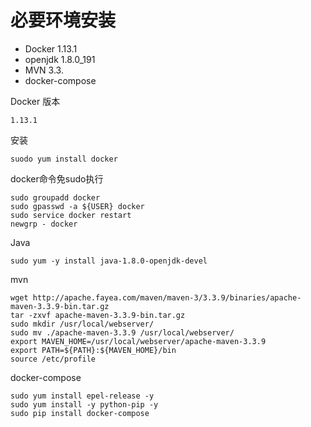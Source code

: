 # 必要环境安装
- Docker 1.13.1
- openjdk 1.8.0_191
- MVN 3.3.
- docker-compose

Docker
版本
```
1.13.1
```

安装
```
suodo yum install docker
```
docker命令免sudo执行
```
sudo groupadd docker
sudo gpasswd -a ${USER} docker
sudo service docker restart
newgrp - docker
```

Java
```
sudo yum -y install java-1.8.0-openjdk-devel
```

mvn
```
wget http://apache.fayea.com/maven/maven-3/3.3.9/binaries/apache-maven-3.3.9-bin.tar.gz
tar -zxvf apache-maven-3.3.9-bin.tar.gz
sudo mkdir /usr/local/webserver/
sudo mv ./apache-maven-3.3.9 /usr/local/webserver/
export MAVEN_HOME=/usr/local/webserver/apache-maven-3.3.9 
export PATH=${PATH}:${MAVEN_HOME}/bin
source /etc/profile 
```
docker-compose
```
sudo yum install epel-release -y
sudo yum install -y python-pip -y
sudo pip install docker-compose
```
